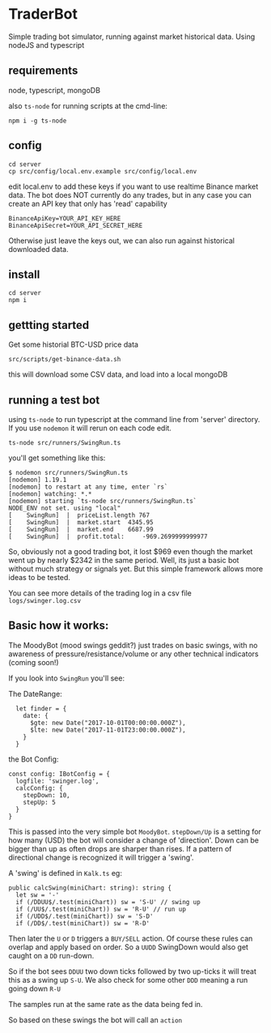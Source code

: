 # TraderBot

Simple trading bot simulator, running against market historical data.
Using nodeJS and typescript


## requirements
node, typescript, mongoDB

also `ts-node` for running scripts at the cmd-line:

    npm i -g ts-node

## config

    cd server
    cp src/config/local.env.example src/config/local.env

edit local.env to add these keys if you want to use realtime Binance market data.
The bot does NOT currently do any trades, but in any case you can create an API key that only has 'read' capability

    BinanceApiKey=YOUR_API_KEY_HERE
    BinanceApiSecret=YOUR_API_SECRET_HERE

Otherwise just leave the keys out, we can also run against historical downloaded data.

## install

    cd server
    npm i


## gettting started
Get some historial BTC-USD price data

    src/scripts/get-binance-data.sh

this will download some CSV data, and load into a local mongoDB

## running a test bot
using `ts-node` to run typescript at the command line from 'server' directory. If you use `nodemon` it will rerun on each code edit.

    ts-node src/runners/SwingRun.ts

you'll get something like this:

```
$ nodemon src/runners/SwingRun.ts
[nodemon] 1.19.1
[nodemon] to restart at any time, enter `rs`
[nodemon] watching: *.*
[nodemon] starting `ts-node src/runners/SwingRun.ts`
NODE_ENV not set. using "local"
[    SwingRun]  |  priceList.length 767
[    SwingRun]  |  market.start	 4345.95
[    SwingRun]  |  market.end	 6687.99
[    SwingRun]  |  profit.total:	 -969.2699999999977
```

So, obviously not a good trading bot, it lost $969 even though the market went up by nearly $2342 in the same period.
Well, its just a basic bot without much strategy or signals yet.
But this simple framework allows more ideas to be tested.

You can see more details of the trading log in a csv file `logs/swinger.log.csv`

## Basic how it works:
The MoodyBot (mood swings geddit?) just trades on basic swings, with no awareness of pressure/resistance/volume or any other technical indicators (coming soon!)

If you look into `SwingRun` you'll see:

The DateRange:

```
  let finder = {
    date: {
      $gte: new Date("2017-10-01T00:00:00.000Z"),
      $lte: new Date("2017-11-01T23:00:00.000Z"),
    }
  }
```

the Bot Config:
```
const config: IBotConfig = {
  logfile: 'swinger.log',
  calcConfig: {
    stepDown: 10,
    stepUp: 5
  }
}
```

This is passed into the very simple bot `MoodyBot`.
`stepDown/Up` is a setting for how many (USD) the bot will consider a change of 'direction'.
Down can be bigger than up as often drops are sharper than rises.
If a pattern of directional change is recognized it will trigger a 'swing'.

A 'swing' is defined in `Kalk.ts` eg:

```
public calcSwing(miniChart: string): string {
  let sw = '-'
  if (/DDUU$/.test(miniChart)) sw = 'S-U' // swing up
  if (/UU$/.test(miniChart)) sw = 'R-U' // run up
  if (/UDD$/.test(miniChart)) sw = 'S-D'
  if (/DD$/.test(miniChart)) sw = 'R-D'
```

Then later the `U` or `D` triggers a `BUY/SELL` action.
Of course these rules can overlap and apply based on order. So a `UUDD` SwingDown would also get caught on a `DD` run-down.

So if the bot sees `DDUU` two down ticks followed by two up-ticks it will treat this as a swing up `S-U`.
We also check for some other `DDD` meaning a run going down `R-U`

The samples run at the same rate as the data being fed in.

So based on these swings the bot will call an `action`

